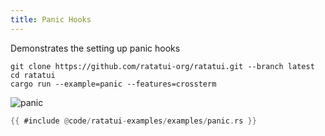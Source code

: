 ```yaml
---
title: Panic Hooks
---
```


Demonstrates the setting up panic hooks

```shell title=run example
git clone https://github.com/ratatui-org/ratatui.git --branch latest
cd ratatui
cargo run --example=panic --features=crossterm
```

![panic](panic.gif)

```rust title=panic.rs
{{ #include @code/ratatui-examples/examples/panic.rs }}
```
